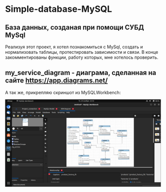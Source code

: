 # Simple-database-MySQL
## База данных, созданая при помощи СУБД MySql 
Реализуя этот проект, я хотел познакомиться с MySql, создать и нормализовать таблицы, протестировать зависимости и связи.
В конце закомментированы функции, работу которых, мне хотелось проверить. 


## my_service_diagram - диаграма, сделанная на сайте https://app.diagrams.net/ 

А так же, прикрепляю скриншот из MySQLWorkbench:

![My_service_diagramm](./reverse_engineer.png)

